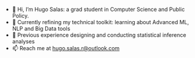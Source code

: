 - 👋 Hi, I’m Hugo Salas: a grad student in Computer Science and Public Policy.
- 🌱 Currently refining my technical toolkit: learning about Advanced ML, NLP and Big Data tools
- :palm_tree: Previous experience designing and conducting statistical inference analyses 
- 📫 Reach me at hugo.salas.r@outlook.com

<!---
hugosalasr7/hugosalasr7 is a ✨ special ✨ repository because its `README.md` (this file) appears on your GitHub profile.
You can click the Preview link to take a look at your changes.
--->
